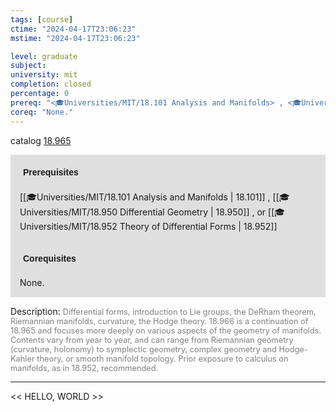 ```yaml
---
tags: [course]
ctime: "2024-04-17T23:06:23"
mstime: "2024-04-17T23:06:23"

level: graduate
subject: 
university: mit
completion: closed
percentage: 0
prereq: "<🎓Universities/MIT/18.101 Analysis and Manifolds> , <🎓Universities/MIT/18.950 Differential Geometry> , or <🎓Universities/MIT/18.952 Theory of Differential Forms>"
coreq: "None."
---
```


catalog [18.965](http://student.mit.edu/catalog/m18b.html#18.965)

<span style="display: block; padding: 15px; background-color: rgb(100, 100, 100, 0.2);"><font id="m_prereq1807_0" style="display: block; font-family: Arial, sans-serif; font-weight: bold; padding: 5px">Prerequisites</font><br><span id="prereq1807_0">[[🎓Universities/MIT/18.101 Analysis and Manifolds | 18.101]] , [[🎓Universities/MIT/18.950 Differential Geometry | 18.950]] , or [[🎓Universities/MIT/18.952 Theory of Differential Forms | 18.952]]</span></span>
<span style="display: block; padding: 15px; background-color: rgb(100, 100, 100, 0.2);"><font id="m_coreq1807_0" style="display: block; font-family: Arial, sans-serif; font-weight: bold; padding: 5px">Corequisites</font><br><span id="coreq1807_0">None.</span></span>

<font style="">Description:</font>
<font style="color: grey; font-size: 0.8rem;">Differential forms, introduction to Lie groups, the DeRham theorem, Riemannian manifolds, curvature, the Hodge theory. 18.966 is a continuation of 18.965 and focuses more deeply on various aspects of the geometry of manifolds. Contents vary from year to year, and can range from Riemannian geometry (curvature, holonomy) to symplectic geometry, complex geometry and Hodge-Kahler theory, or smooth manifold topology. Prior exposure to calculus on manifolds, as in 18.952, recommended.</font>



---

<< HELLO, WORLD >>
